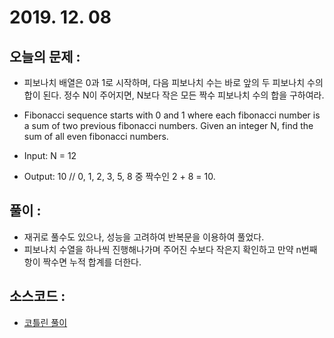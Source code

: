 # 2019. 12. 08

## 오늘의 문제 : 
- 피보나치 배열은 0과 1로 시작하며, 다음 피보나치 수는 바로 앞의 두 피보나치 수의 합이 된다. 정수 N이 주어지면, N보다 작은 모든 짝수 피보나치 수의 합을 구하여라.

- Fibonacci sequence starts with 0 and 1 where each fibonacci number is a sum of two previous fibonacci numbers. Given an integer N, find the sum of all even fibonacci numbers.

- Input: N = 12

- Output: 10 // 0, 1, 2, 3, 5, 8 중 짝수인 2 + 8 = 10.

## 풀이 : 

- 재귀로 풀수도 있으나, 성능을 고려하여 반복문을 이용하여 풀었다.
- 피보나치 수열을 하나씩 진행해나가며 주어진 수보다 작은지 확인하고 만약 n번째 항이 짝수면 누적 합계를 더한다.

## 소스코드 : 

- [코틀린 풀이](Solution1208.kt)